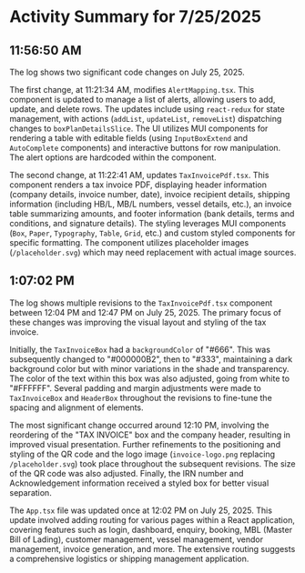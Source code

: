 # Activity Summary for 7/25/2025

## 11:56:50 AM
The log shows two significant code changes on July 25, 2025.

The first change, at 11:21:34 AM, modifies `AlertMapping.tsx`. This component is updated to manage a list of alerts, allowing users to add, update, and delete rows.  The updates include using `react-redux` for state management, with actions (`addList`, `updateList`, `removeList`) dispatching changes to `boxPlanDetailsSlice`. The UI utilizes MUI components for rendering a table with editable fields (using `InputBoxExtend` and `AutoComplete` components) and interactive buttons for row manipulation.  The alert options are hardcoded within the component.


The second change, at 11:22:41 AM, updates `TaxInvoicePdf.tsx`. This component renders a tax invoice PDF, displaying header information (company details, invoice number, date), invoice recipient details, shipping information (including HB/L, MB/L numbers, vessel details, etc.), an invoice table summarizing amounts, and footer information (bank details, terms and conditions, and signature details). The styling leverages MUI components (`Box`, `Paper`, `Typography`, `Table`, `Grid`, etc.) and custom styled components for specific formatting.  The component utilizes placeholder images (`/placeholder.svg`) which may need replacement with actual image sources.


## 1:07:02 PM
The log shows multiple revisions to the `TaxInvoicePdf.tsx` component between 12:04 PM and 12:47 PM on July 25, 2025.  The primary focus of these changes was improving the visual layout and styling of the tax invoice.

Initially, the `TaxInvoiceBox` had a `backgroundColor` of "#666". This was subsequently changed to "#000000B2", then to "#333", maintaining a dark background color but with minor variations in the shade and transparency. The color of the text within this box was also adjusted, going from white to "#FFFFFF". Several padding and margin adjustments were made to `TaxInvoiceBox` and `HeaderBox` throughout the revisions to fine-tune the spacing and alignment of elements.

The most significant change occurred around 12:10 PM, involving the reordering of the "TAX INVOICE" box and the company header, resulting in improved visual presentation.  Further refinements to the positioning and styling of the QR code and the logo image (`invoice-logo.png` replacing `/placeholder.svg`) took place throughout the subsequent revisions.  The size of the QR code was also adjusted. Finally, the IRN number and Acknowledgement information received a styled box for better visual separation.

The `App.tsx` file was updated once at 12:02 PM on July 25, 2025. This update involved adding routing for various pages within a React application, covering features such as login, dashboard, enquiry, booking, MBL (Master Bill of Lading), customer management, vessel management, vendor management, invoice generation, and more.  The extensive routing suggests a comprehensive logistics or shipping management application.
